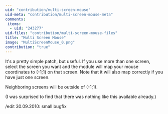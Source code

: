 ```yaml
---
uid: "contribution/multi-screen-mouse"
uid-meta: "contribution/multi-screen-mouse-meta"
comments: 
 items: 
  - uid: "243277"
uid-files: "contribution/multi-screen-mouse-files"
title: "Multi Screen Mouse"
image: "MultiScreenMouse_0.png"
contribution: "true"
---
```


It's a pretty simple patch, but useful. If you use more than one screen, select the screen you want and the module will map your mouse coordinates to (-1;1) on that screen. Note that it will also map correctly if you have just one screen.

Neighboring screens will be outside of (-1;1).

(I was surprised to find that there was nothing like this available already.)

/edit 30.09.2010: small bugfix
